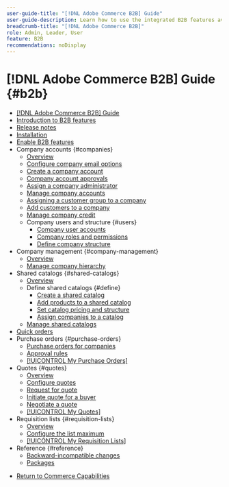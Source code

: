 ```yaml
---
user-guide-title: "[!DNL Adobe Commerce B2B] Guide"
user-guide-description: Learn how to use the integrated B2B features available for Adobe Commerce, 
breadcrumb-title: "[!DNL Adobe Commerce B2B]"
role: Admin, Leader, User
feature: B2B
recommendations: noDisplay
---
```


# [!DNL Adobe Commerce B2B] Guide {#b2b}

+ [[!DNL Adobe Commerce B2B] Guide](guide-overview.md)
+ [Introduction to B2B features](introduction.md)
+ [Release notes](release-notes.md)
+ [Installation](install.md)
+ [Enable B2B features](enable-basic-features.md)
+ Company accounts {#companies}
  + [Overview](account-companies.md)
  + [Configure company email options](email-company-configuration.md)
  + [Create a company account](account-company-create.md)
  + [Company account approvals](account-company-approve.md)
  + [Assign a company administrator](account-company-admin.md)
  + [Manage company accounts](account-company-manage.md)
  + [Assigning a customer group to a company](account-company-customer-group.md)
  + [Add customers to a company](customer-assign-company.md)
  + [Manage company credit](credit-company.md)
  + Company users and structure {#users}
    + [Company user accounts](account-company-users.md)
    + [Company roles and permissions](account-company-roles-permissions.md)
    + [Define company structure](account-company-structure.md)
+ Company management {#company-management}
    + [Overview](manage-companies.md)
    + [Manage company hierarchy](assign-companies.md)
+ Shared catalogs {#shared-catalogs}
  + [Overview](catalog-shared.md)
  + Define shared catalogs {#define}
    + [Create a shared catalog](catalog-shared-create.md)
    + [Add products to a shared catalog](catalog-shared-product-add.md)
    + [Set catalog pricing and structure](catalog-shared-pricing-structure.md)
    + [Assign companies to a catalog](catalog-shared-assign-companies.md)
  + [Manage shared catalogs](catalog-shared-manage.md)
+ [Quick orders](quick-order.md)
+ Purchase orders {#purchase-orders}
  + [Purchase orders for companies](purchase-order-flow.md)
  + [Approval rules](account-dashboard-approval-rules.md)
  + [[!UICONTROL My Purchase Orders]](account-dashboard-my-purchase-orders.md)
+ Quotes {#quotes}
  + [Overview](quotes.md)
  + [Configure quotes](configure-quotes.md)
  + [Request for quote](quote-request.md)
  + [Initiate quote for a buyer](sales-rep-initiates-quote.md)
  + [Negotiate a quote](quote-price-negotiation.md)
  + [[!UICONTROL My Quotes]](account-dashboard-my-quotes.md)
+ Requisition lists {#requisition-lists}
  + [Overview](requisition-lists.md)
  + [Configure the list maximum](configure-requisition-lists.md)
  + [[!UICONTROL My Requisition Lists]](account-dashboard-requisition-lists-manage.md)
+ Reference {#reference}
  + [Backward-incompatible changes](backward-incompatible-changes.md)
  + [Packages](packages.md)
- [Return to Commerce Capabilities](https://experienceleague.adobe.com/en/docs/commerce-admin/user-guides/home)
